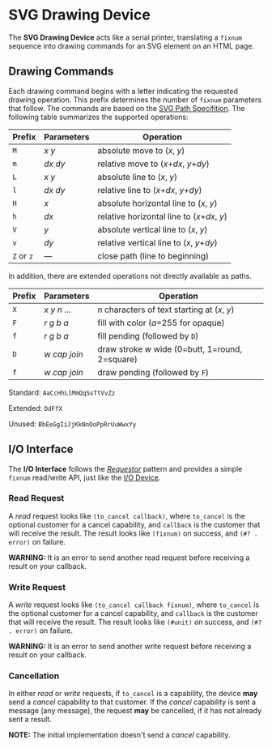 # SVG Drawing Device

The **SVG Drawing Device** acts like a serial printer,
translating a `fixnum` sequence into drawing commands
for an SVG element on an HTML page.

## Drawing Commands

Each drawing command begins with a letter
indicating the requested drawing operation.
This prefix determines the number of `fixnum` parameters that follow.
The commands are based on the
[SVG Path Specifition](https://www.w3.org/TR/SVG11/paths.html).
The following table summarizes the supported operations:

Prefix     | Parameters     | Operation
-----------|----------------|------------------------------------------
`M`        | _x_ _y_        | absolute move to (_x_, _y_)
`m`        | _dx_ _dy_      | relative move to (_x_+_dx_, _y_+_dy_)
`L`        | _x_ _y_        | absolute line to (_x_, _y_)
`l`        | _dx_ _dy_      | relative line to (_x_+_dx_, _y_+_dy_)
`H`        | _x_            | absolute horizontal line to (_x_, _y_)
`h`        | _dx_           | relative horizontal line to (_x_+_dx_, _y_)
`V`        | _y_            | absolute vertical line to (_x_, _y_)
`v`        | _dy_           | relative vertical line to (_x_, _y_+_dy_)
`Z` or `z` | &mdash;        | close path (line to beginning)

In addition, there are extended operations
not directly available as paths.

Prefix     | Parameters       | Operation
-----------|------------------|------------------------------------------
`X`        | _x_ _y_ _n_ ...  | _n_ characters of text starting at (_x_, _y_)
`F`        | _r_ _g_ _b_ _a_  | fill with color (_a_=255 for opaque)
`f`        | _r_ _g_ _b_ _a_  | fill pending (followed by `D`)
`D`        | _w_ _cap_ _join_ | draw stroke _w_ wide (0=butt, 1=round, 2=square)
`f`        | _w_ _cap_ _join_ | draw pending (followed by `F`)

Standard: `AaCcHhLlMmQqSsTtVvZz`

Extended: `DdFfX`

Unused: `BbEeGgIiJjKkNnOoPpRrUuWwxYy`

## I/O Interface

The **I/O Interface** follows the
[_Requestor_](https://github.com/douglascrockford/parseq) pattern
and provides a simple `fixnum` read/write API,
just like the [I/O Device](io_dev.md).

### Read Request

A _read_ request looks like `(to_cancel callback)`,
where `to_cancel` is the optional customer for a cancel capability,
and `callback` is the customer that will receive the result.
The result looks like `(fixnum)` on success,
and `(#? . error)` on failure.

**WARNING:** It is an error to send another read request
before receiving a result on your callback.

### Write Request

A _write_ request looks like `(to_cancel callback fixnum)`,
where `to_cancel` is the optional customer for a cancel capability,
and `callback` is the customer that will receive the result.
The result looks like `(#unit)` on success,
and `(#? . error)` on failure.

**WARNING:** It is an error to send another write request
before receiving a result on your callback.

### Cancellation

In either _read_ or _write_ requests, if `to_cancel` is a capability,
the device **may** send a _cancel_ capability to that customer.
If the _cancel_ capability is sent a message (any message),
the request **may** be cancelled, if it has not already sent a result.

**NOTE:** The initial implementation doesn't send a _cancel_ capability.
